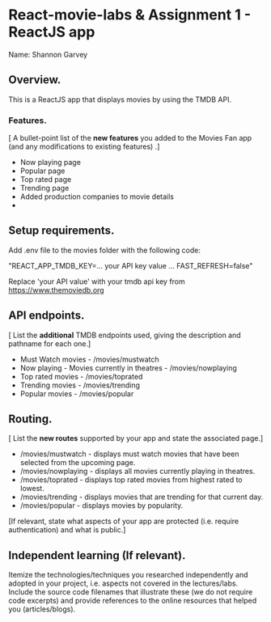 # React-movie-labs & Assignment 1 - ReactJS app

Name: Shannon Garvey

## Overview.

This is a ReactJS app that displays movies by using the TMDB API.

### Features.
[ A bullet-point list of the __new features__ you added to the Movies Fan app (and any modifications to existing features) .]
 
+ Now playing page 
+ Popular page
+ Top rated page
+ Trending page
+ Added production companies to movie details
+ 

## Setup requirements.

Add .env file to the movies folder with the following code:

"REACT_APP_TMDB_KEY=... your API key value ...
FAST_REFRESH=false"

Replace 'your API value' with your tmdb api key from https://www.themoviedb.org

## API endpoints.

[ List the __additional__ TMDB endpoints used, giving the description and pathname for each one.] 

+ Must Watch movies - /movies/mustwatch
+ Now playing - Movies currently in theatres - /movies/nowplaying
+ Top rated movies - /movies/toprated
+ Trending movies - /movies/trending
+ Popular movies - /movies/popular

## Routing.

[ List the __new routes__ supported by your app and state the associated page.]

+ /movies/mustwatch - displays must watch movies that have been selected from the upcoming page.
+ /movies/nowplaying - displays all movies currently playing in theatres.
+ /movies/toprated - displays top rated movies from highest rated to lowest.
+ /movies/trending - displays movies that are trending for that current day.
+ /movies/popular - displays movies by popularity.

[If relevant, state what aspects of your app are protected (i.e. require authentication) and what is public.]

## Independent learning (If relevant).

Itemize the technologies/techniques you researched independently and adopted in your project, 
i.e. aspects not covered in the lectures/labs. Include the source code filenames that illustrate these 
(we do not require code excerpts) and provide references to the online resources that helped you (articles/blogs).
